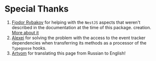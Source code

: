 # Special Thanks

1. [Fjodor Rybakov](https://github.com/fjodor-rybakov) for helping with the `NestJS` aspects that weren't described in
   the documentation at the time of this package.
   creation. [More about it](https://ru.stackoverflow.com/questions/1433421/%d0%9a%d0%b0%d0%ba-%d0%b4%d0%be%d1%81%d1%82%d0%b0%d1%82%d1%8c-%d0%bc%d0%b5%d1%82%d0%be%d0%b4-%d0%b8-%d0%bc%d0%b5%d1%82%d0%b0%d0%b4%d0%b0%d0%bd%d0%bd%d1%8b%d0%b5-%d0%b8%d0%b7-%d0%bf%d1%80%d0%be%d0%b2%d0%b0%d0%b9%d0%b4%d0%b5%d1%80%d0%b0-%d0%b2-nestjs)
2. [Alexei](https://github.com/DeityLamb) for solving the problem with the access to the event tracker dependencies when
   transferring its methods as a processor of the `Typegoose` hooks.
3. [Artyom](https://github.com/BackOnTrackgithub) for translating this page from Russian to English!
